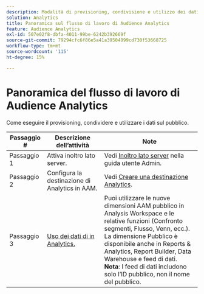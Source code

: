 ```yaml
---
description: Modalità di provisioning, condivisione e utilizzo dei dati del pubblico.
solution: Analytics
title: Panoramica sul flusso di lavoro di Audience Analytics
feature: Audience Analytics
exl-id: 507e02f8-dbfa-4011-99be-6242b392669f
source-git-commit: 79294cfc6f86e5a41a39504099cd730f53668725
workflow-type: tm+mt
source-wordcount: '115'
ht-degree: 15%

---
```


# Panoramica del flusso di lavoro di Audience Analytics

Come eseguire il provisioning, condividere e utilizzare i dati sul pubblico.

| Passaggio # | Descrizione dell’attività | Note |
|--- |--- |--- |
| Passaggio 1 | Attiva inoltro lato server. | Vedi [Inoltro lato server](/help/admin/admin/c-server-side-forwarding/ssf.md) nella guida utente Admin. |
| Passaggio 2 | Configura la destinazione di Analytics in AAM. | Vedi [Creare una destinazione Analytics](https://experienceleague.adobe.com/docs/audience-manager/user-guide/features/destinations/experience-cloud-destinations/create-analytics-destination.html). |
| Passaggio 3 | [Uso dei dati di in Analytics.](/help/integrate/c-audience-analytics/c-workflow/use-audience-data-analytics.md) | Puoi utilizzare le nuove dimensioni AAM pubblico in Analysis Workspace e le relative funzioni (Confronto segmenti, Flusso, Venn, ecc.). <br>La dimensione Pubblico è disponibile anche in Reports &amp; Analytics, Report Builder, Data Warehouse e feed di dati. <br>**Nota**: I feed di dati includono solo l’ID pubblico, non il nome del pubblico. |
